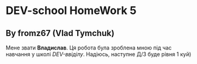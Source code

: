 # DEV-school HomeWork 5
## By fromz67 (Vlad Tymchuk)
Мене звати **Владислав**.
Ця робота була зроблена мною під час навчання у школі *DEV-ввіділу*. Надіюсь, наступне Д/З буде рівня 1 куй)

```System.out.print("Hello DEV-office!")